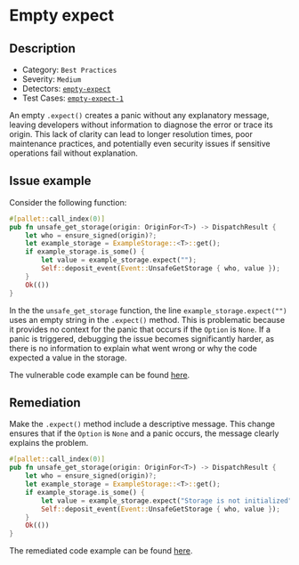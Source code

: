 # Empty expect

## Description

- Category: `Best Practices`
- Severity: `Medium`
- Detectors: [`empty-expect`](https://github.com/CoinFabrik/scout-audit/tree/main/detectors/rust/empty-expect)
- Test Cases: [`empty-expect-1`](https://github.com/CoinFabrik/scout-audit/tree/main/test-cases/substrate-pallets/empty-expect)

An empty `.expect()` creates a panic without any explanatory message, leaving developers without information to diagnose the error or trace its origin. This lack of clarity can lead to longer resolution times, poor maintenance practices, and potentially even security issues if sensitive operations fail without explanation.

## Issue example

Consider the following function:

```rust
#[pallet::call_index(0)]
pub fn unsafe_get_storage(origin: OriginFor<T>) -> DispatchResult {
    let who = ensure_signed(origin)?;
    let example_storage = ExampleStorage::<T>::get();
    if example_storage.is_some() {
        let value = example_storage.expect("");
        Self::deposit_event(Event::UnsafeGetStorage { who, value });
    }
    Ok(())
}
```

In the the `unsafe_get_storage` function, the line `example_storage.expect("")` uses an empty string in the `.expect()` method. This is problematic because it provides no context for the panic that occurs if the `Option` is `None`. If a panic is triggered, debugging the issue becomes significantly harder, as there is no information to explain what went wrong or why the code expected a value in the storage.

The vulnerable code example can be found [here](https://github.com/CoinFabrik/scout-audit/tree/main/test-cases/substrate-pallets/empty-expect/vulnerable/vulnerable-1).

## Remediation

Make the `.expect()` method include a descriptive message. This change ensures that if the `Option` is `None` and a panic occurs, the message clearly explains the problem.

```rust
#[pallet::call_index(0)]
pub fn unsafe_get_storage(origin: OriginFor<T>) -> DispatchResult {
    let who = ensure_signed(origin)?;
    let example_storage = ExampleStorage::<T>::get();
    if example_storage.is_some() {
        let value = example_storage.expect("Storage is not initialized");
        Self::deposit_event(Event::UnsafeGetStorage { who, value });
    }
    Ok(())
}
```

The remediated code example can be found [here](https://github.com/CoinFabrik/scout-audit/tree/main/test-cases/substrate-pallets/empty-expect/remediated/remediated-1).
